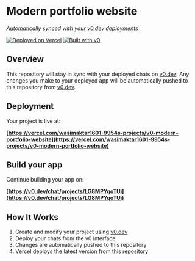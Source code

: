 # Modern portfolio website

*Automatically synced with your [v0.dev](https://v0.dev) deployments*

[![Deployed on Vercel](https://img.shields.io/badge/Deployed%20on-Vercel-black?style=for-the-badge&logo=vercel)](https://vercel.com/wasimaktar1601-9954s-projects/v0-modern-portfolio-website)
[![Built with v0](https://img.shields.io/badge/Built%20with-v0.dev-black?style=for-the-badge)](https://v0.dev/chat/projects/LG8MPYqoTUi)

## Overview

This repository will stay in sync with your deployed chats on [v0.dev](https://v0.dev).
Any changes you make to your deployed app will be automatically pushed to this repository from [v0.dev](https://v0.dev).

## Deployment

Your project is live at:

**[https://vercel.com/wasimaktar1601-9954s-projects/v0-modern-portfolio-website](https://vercel.com/wasimaktar1601-9954s-projects/v0-modern-portfolio-website)**

## Build your app

Continue building your app on:

**[https://v0.dev/chat/projects/LG8MPYqoTUi](https://v0.dev/chat/projects/LG8MPYqoTUi)**

## How It Works

1. Create and modify your project using [v0.dev](https://v0.dev)
2. Deploy your chats from the v0 interface
3. Changes are automatically pushed to this repository
4. Vercel deploys the latest version from this repository
